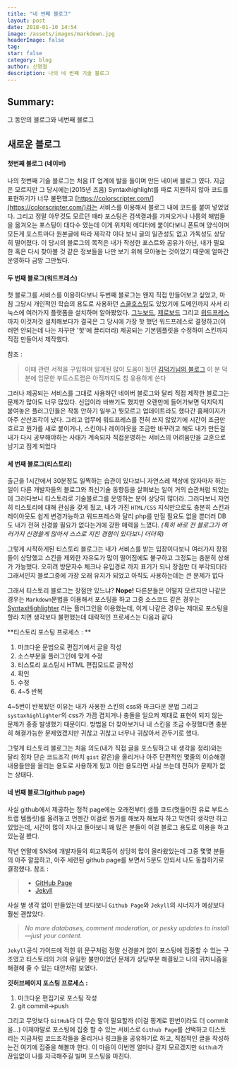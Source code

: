 ```yaml
---
title: "네 번째 블로그"
layout: post
date: 2018-01-10 14:54
image: /assets/images/markdown.jpg
headerImage: false
tag:
star: false
category: blog
author: 신명철
description: 나의 네 번째 기술 블로그
---
```


## Summary:
그 동안의 블로그와 네번째 블로그


## 새로운 블로그

#### 첫번째 블로그 (네이버)
나의 첫번째 기술 블로그는 처음 IT 업계에 발을 들이며 만든 네이버 블로그 였다.
지금은 모르지만 그 당시에는(2015년 즈음) Syntaxhighlight를 따로 지원하지 않아 코드를 표현하기가 너무 불편했고
[https://colorscripter.com/](https://colorscripter.com/)라는 서비스를 이용해서 블로그 내에 코드를 붙여 넣었었다.
그리고 정말 아무것도 모르던 때라 포스팅은 검색결과를 가져오거나 나름의 해법들을 옮겨오는 포스팅이 대다수 였는데
이게 위지윅 에디터에 붙이다보니 폰트며 양식이며 모든게 포스트마다 원본글에 따라 제각각 이다 보니 글의 일관성도 없고 가독성도 상당히 떨어졌다.
이 당시의 블로그의 목적은 내가 작성한 포스트와 공유가 아닌,
내가 필요한 혹은 다시 찾아볼 것 같은 정보들을 나만 보기 위해 모아놓는 것이었기 때문에 얼마간 운영하다 금방 그만뒀다.

#### 두 번째 블로그(워드프레스)
첫 블로그를 서비스를 이용하다보니 두번째 블로그는 왠지 직접 만들어보고 싶었고, 마침 그당시 개인적인 학습의 용도로 사용하던
[스쿨호스팅](https://www.phps.kr/)도 있었기에 도메인까지 사서 리눅스에 여러가지 플랫폼을 설치하며 알아봤었다.
[그누보드](https://sir.kr/), [제로보드](https://www.xpressengine.com/) 그리고 [워드프레스](https://wordpress.com)까지 이것저것 설치해보다가 결국은 그 당시에 가장 핫 했던 워드프레스로 결정하고(이러면 안되는데 나는 자꾸만 '핫'에 끌리더라) 제공되는 기본템플릿을 수정하여 스킨까지 직접 만들어서 제작했다.

참조 : 
> 이때 관련 서적을 구입하며 알게된 많이 도움이 됬던 [김덕기님의 블로그](http://martian36.tistory.com/)
> 이 분 덕분에 입문한 부트스트랩은 아직까지도 참 유용하게 쓴다

그러나 제공되는 서비스를 그대로 사용하던 네이버 블로그와 달리 직접 제작한 블로그는 문제가 많아도 너무 많았다.
신입이라 바쁘기도 했지만 오랜만에 들어가보면 덕지덕지 붙여놓은 플러그인들은 작동 안하기 일쑤고 뭣모르고 업데이트라도 했다간 홈페이지가 아주 산산조각이 났다.
그리고 업무에 워드프레스를 전혀 쓰지 않았기에 시간이 조금만 흐르고 뭔가를 새로 붙이거나, 스킨이나 레이아웃을 조금만 바꾸려고 해도 내가 만든걸 내가 다시 공부해야하는 사태가 계속되자 직접운영하는 서비스의 어려움만을 교훈으로 남기고 접게 되었다

#### 세 번째 블로그(티스토리)
출근을 1시간에서 30분정도 일찍하는 습관이 있다보니 자연스레 책상에 앉자마자 하는일이 다른 개발자들의 블로그와 최신기술 동향등을 살펴보는 일이 거의 습관처럼 되었는데 그러다보니 티스토리로 기술블로그를 운영하는 분이 상당히 많더라.
그러다보니 자연히 티스토리에 대해 관심을 갖게 됬고, 내가 가진 `HTML/CSS` 지식만으로도 충분히 스킨과 레이아웃도 쉽게 변경가능하고 워드프레스와 달리 php를 만질 필요도 없을 뿐더러 DB도 내가 전혀 신경쓸 필요가 없다는거에 강한 매력을 느꼈다.
*(특히 바로 전 블로그가 여러가지 신경쓸게 많아서 스스로 지친 경험이 있다보니 더더욱)*

그렇게 시작하게된 티스토리 블로그는 내가 서비스를 받는 입장이다보니 여러가지 장점들이 상당했고
스킨을 제외한 자유도가 많이 떨어짐에도 불구하고 그정도는 충분히 상쇄가 가능했다.
오히려 방문자수 체크나 유입경로 까지 표기가 되니 장점만 더 부각되더라
그래서인지 블로그중에 가장 오래 유지가 되었고 아직도 사용하는데는 큰 문제가 없다

그래서 티스토리 블로그는 장점만 있느냐? **Nope!**
다른분들은 어떨지 모르지만 나같은 경우는 `Markdown`문법을 이용해서 포스팅을 하고 그중 소스코드 같은 경우는
[SyntaxHighlighter](http://alexgorbatchev.com/SyntaxHighlighter/) 라는 플러그인을 이용했는데,
이게 나같은 경우는 제대로 포스팅을 할라 치면 생각보다 불편했는데 대략적인 프로세스는 다음과 같다

**티스토리 포스팅 프로세스 : **
 
1. 마크다운 문법으로 편집기에서 글을 작성
2. 소스부분을 플러그인에 맞게 수정
3. 티스토리 포스팅시 HTML 편집모드로 글작성
4. 확인
5. 수정
6. 4~5 반복

4~5번이 반복됬던 이유는 내가 사용한 스킨의 css와 마크다운 문법 그리고 `systaxhighlighter`의 css가 가끔 겹치거나 충돌을 일으켜 제대로 표현이 되지 않는 문제가 종종 발생했기 때문이다.
방법을 더 찾아보거나 내 스킨을 조금 수정했다면 충분히 해결가능한 문제였겠지만 귀찮고 귀찮고 너무나 귀찮아서
관두기로 했다.

그렇게 티스토리 블로그는 처음 의도(내가 직접 글을 포스팅하고 내 생각을 정리)와는 달리 점차 단순 코드조각
(마치 `gist` 같은)을 올리거나 아주 단편적인 몇줄의 이슈해결 내용들만을 올리는 용도로 사용하게 됬고
이런 용도라면 사실 쓰는데 전혀가 문제가 없는 상태다.

#### 네 번째 블로그(github page)
사실 github에서 제공하는 정적 page에는 오래전부터 샘플 코드(멋들어진 유료 부트스트랩 템플릿)를 올려놓고
언젠간 이걸로 뭔가를 해보자 해보자 하고 막연히 생각만 하고 있었는데, 
시간이 많이 지나고 돌아보니 꽤 많은 분들이 이걸 블로그 용도로 이용을 하고 있는걸 봤다.

작년 연말에 SNS에 개발자들의 회고록등이 상당히 많이 올라왔었는데 그중 몇몇 분들의 아주 깔끔하고, 아주 세련된 github page를 보면서 5분도 안되서 나도 동참하기로 결정했다.
참조 : 
> - [GitHub Page](https://pages.github.com)
> - [Jekyll](https://jekyllrb-ko.github.io/)

사실 별 생각 없이 만들었는데 보다보니 `Github Page`와 `Jekyll`의 시너지가 예상보다 훨씬 괜찮았다.
> *No more databases, comment moderation, or pesky updates to install—just your content.*

`Jekyll`공식 가이드에 적힌 위 문구처럼 정말 신경쓸거 없이 포스팅에 집중할 수 있는 구조였고
티스토리의 거의 유일한 불만이었던 문제가 상당부분 해결됬고 나의 귀차니즘을 해결해 줄 수 있는 대안처럼 보였다.

**깃허브페이지 포스팅 프로세스 :**
1. 마크다운 편집기로 포스팅 작성
2. git commit->push 

그리고 무엇보다 `GitHub`다 더 무슨 말이 필요할까
(이걸 핑계로 한번이라도 더 commit을...)
이제야말로 포스팅에 집중 할 수 있는 서비스로 `Github Page`를 선택하고 티스토리는 지금처럼 코드조각들을 올리거나
링크들을 공유하기로 하고, 직접적인 글을 작성하는건 여기에 집중을 해볼까 한다.
이 마음이 이번엔 얼마나 갈지 모르겠지만 `Github`가 끊임없이 나를 자극해주길 빌며 포스팅을 마친다.

